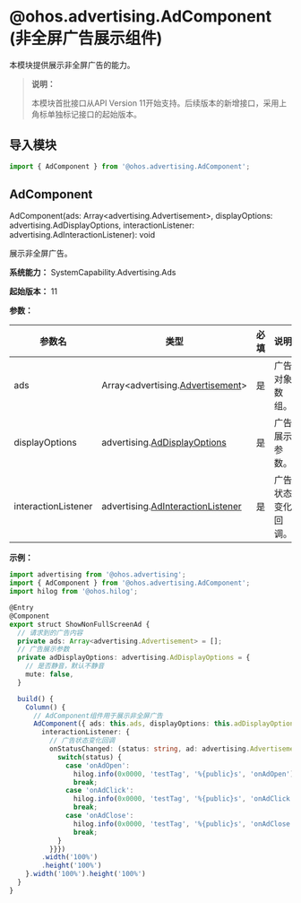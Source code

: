# @ohos.advertising.AdComponent (非全屏广告展示组件)


本模块提供展示非全屏广告的能力。


> **说明：**
> 
> 本模块首批接口从API Version 11开始支持。后续版本的新增接口，采用上角标单独标记接口的起始版本。


## 导入模块

```ts
import { AdComponent } from '@ohos.advertising.AdComponent';
```


## AdComponent

AdComponent(ads: Array&lt;advertising.Advertisement&gt;, displayOptions: advertising.AdDisplayOptions, interactionListener: advertising.AdInteractionListener): void

展示非全屏广告。

**系统能力：** SystemCapability.Advertising.Ads

**起始版本：** 11


**参数：**


| **参数名** | **类型** | 必填 | 说明 | 
| -------- | -------- | -------- | -------- |
| ads | Array&lt;advertising.[Advertisement](js-apis-advertising.md#advertisement)&gt; | 是 | 广告对象数组。 | 
| displayOptions | advertising.[AdDisplayOptions](js-apis-advertising.md#addisplayoptions) | 是 | 广告展示参数。 | 
| interactionListener | advertising.[AdInteractionListener](js-apis-advertising.md#adinteractionlistener) | 是 | 广告状态变化回调。 | 

**示例：**

```ts
import advertising from '@ohos.advertising';
import { AdComponent } from '@ohos.advertising.AdComponent';
import hilog from '@ohos.hilog';

@Entry
@Component
export struct ShowNonFullScreenAd {
  // 请求到的广告内容
  private ads: Array<advertising.Advertisement> = [];
  // 广告展示参数
  private adDisplayOptions: advertising.AdDisplayOptions = {
    // 是否静音，默认不静音
    mute: false,
  }

  build() {
    Column() {
      // AdComponent组件用于展示非全屏广告
      AdComponent({ ads: this.ads, displayOptions: this.adDisplayOptions,
        interactionListener: {
          // 广告状态变化回调
          onStatusChanged: (status: string, ad: advertising.Advertisement, data: string) => {
            switch(status) {
              case 'onAdOpen':
                hilog.info(0x0000, 'testTag', '%{public}s', 'onAdOpen');
                break;
              case 'onAdClick':
                hilog.info(0x0000, 'testTag', '%{public}s', 'onAdClick');
                break;
              case 'onAdClose':
                hilog.info(0x0000, 'testTag', '%{public}s', 'onAdClose');
                break;
            }
          }}})
        .width('100%')
        .height('100%')
    }.width('100%').height('100%')
  }
}
```
